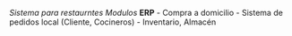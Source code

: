 *Sistema para restaurntes*
*Modulos*
**ERP**
    - Compra a domicilio
    - Sistema de pedidos local (Cliente, Cocineros)
    - Inventario, Almacén